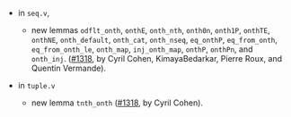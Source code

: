 - in `seq.v`,
  + new lemmas `odflt_onth`, `onthE`, `onth_nth`, `onth0n`, `onth1P`,
    `onthTE`, `onthNE`, `onth_default`, `onth_cat`, `onth_nseq`, `eq_onthP`,
    `eq_from_onth`, `eq_from_onth_le`, `onth_map`, `inj_onth_map`, `onthP`,
    `onthPn`, and `onth_inj`.
    ([#1318](https://github.com/coq/stdlib/pull/1318),
    by Cyril Cohen, KimayaBedarkar, Pierre Roux, and Quentin Vermande).

- in `tuple.v`
  + new lemma `tnth_onth`
    ([#1318](https://github.com/coq/stdlib/pull/1318),
    by Cyril Cohen).
